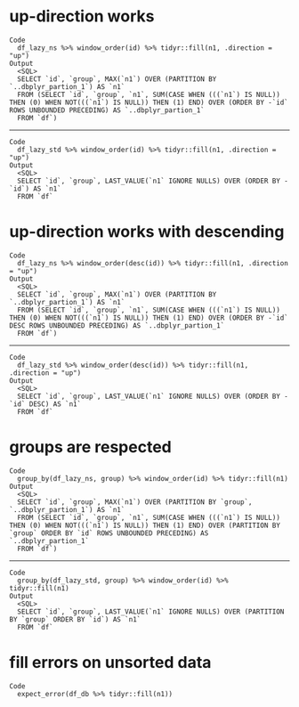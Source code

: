 # up-direction works

    Code
      df_lazy_ns %>% window_order(id) %>% tidyr::fill(n1, .direction = "up")
    Output
      <SQL>
      SELECT `id`, `group`, MAX(`n1`) OVER (PARTITION BY `..dbplyr_partion_1`) AS `n1`
      FROM (SELECT `id`, `group`, `n1`, SUM(CASE WHEN (((`n1`) IS NULL)) THEN (0) WHEN NOT(((`n1`) IS NULL)) THEN (1) END) OVER (ORDER BY -`id` ROWS UNBOUNDED PRECEDING) AS `..dbplyr_partion_1`
      FROM `df`)

---

    Code
      df_lazy_std %>% window_order(id) %>% tidyr::fill(n1, .direction = "up")
    Output
      <SQL>
      SELECT `id`, `group`, LAST_VALUE(`n1` IGNORE NULLS) OVER (ORDER BY -`id`) AS `n1`
      FROM `df`

# up-direction works with descending

    Code
      df_lazy_ns %>% window_order(desc(id)) %>% tidyr::fill(n1, .direction = "up")
    Output
      <SQL>
      SELECT `id`, `group`, MAX(`n1`) OVER (PARTITION BY `..dbplyr_partion_1`) AS `n1`
      FROM (SELECT `id`, `group`, `n1`, SUM(CASE WHEN (((`n1`) IS NULL)) THEN (0) WHEN NOT(((`n1`) IS NULL)) THEN (1) END) OVER (ORDER BY -`id` DESC ROWS UNBOUNDED PRECEDING) AS `..dbplyr_partion_1`
      FROM `df`)

---

    Code
      df_lazy_std %>% window_order(desc(id)) %>% tidyr::fill(n1, .direction = "up")
    Output
      <SQL>
      SELECT `id`, `group`, LAST_VALUE(`n1` IGNORE NULLS) OVER (ORDER BY -`id` DESC) AS `n1`
      FROM `df`

# groups are respected

    Code
      group_by(df_lazy_ns, group) %>% window_order(id) %>% tidyr::fill(n1)
    Output
      <SQL>
      SELECT `id`, `group`, MAX(`n1`) OVER (PARTITION BY `group`, `..dbplyr_partion_1`) AS `n1`
      FROM (SELECT `id`, `group`, `n1`, SUM(CASE WHEN (((`n1`) IS NULL)) THEN (0) WHEN NOT(((`n1`) IS NULL)) THEN (1) END) OVER (PARTITION BY `group` ORDER BY `id` ROWS UNBOUNDED PRECEDING) AS `..dbplyr_partion_1`
      FROM `df`)

---

    Code
      group_by(df_lazy_std, group) %>% window_order(id) %>% tidyr::fill(n1)
    Output
      <SQL>
      SELECT `id`, `group`, LAST_VALUE(`n1` IGNORE NULLS) OVER (PARTITION BY `group` ORDER BY `id`) AS `n1`
      FROM `df`

# fill errors on unsorted data

    Code
      expect_error(df_db %>% tidyr::fill(n1))

